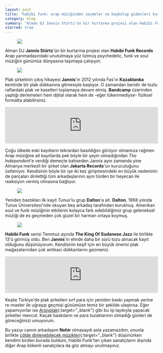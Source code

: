 ```yaml
---
layout: post
title: "habibi funk: arap müziğinden seçmeler ve kaybolup gidenleri kurtarma"
category: blog
summary: "Alman DJ Jannis Stürtz'ün bir kurtarma projesi olan Habibi Funk Records Arap yarımadasındaki unutulmaya yüz tutmuş psychedelic, funk ve soul müziğini günümüz dünyasına taşımaya çalışıyor."
starred: true
---
```


<figure><img src="./cover.jpg" /></figure>

Alman DJ **Jannis Stürtz**'ün bir kurtarma projesi olan **Habibi Funk Records** Arap yarımadasındaki unutulmaya yüz tutmuş psychedelic, funk ve soul müziğini günümüz dünyasına taşımaya çalışıyor.

<figure><img src="./jannis_lurking.jpg" /></figure>

Plak şirketinin çıkış hikayesi **Jannis**'in 2012 yılında Fas'ın **Kazablanka** kentinde bir plak dükkanına gitmesiyle başlıyor. O zamandan beridir de tozlu raflardaki plak ve kasetleri toplamaya devam etmiş. **Bandcamp** üzerinden yaptığı derlemeleri hem dijital olarak hem de -eğer tükenmediyse- fiziksel formatta alabilirsiniz.

<iframe style="border: 0; width: 100%; height: 120px;" src="https://bandcamp.com/EmbeddedPlayer/album=824878878/size=large/bgcol=ffffff/linkcol=0687f5/tracklist=false/artwork=small/transparent=true/" seamless><a href="https://habibifunkrecords.bandcamp.com/album/habibi-funk-002-al-zman-saib">Habibi Funk 002: Al Zman Saib by Fadoul</a></iframe>

Çoğu ülkede eski kayıtların tekrardan basıldığını görüyor olmamıza rağmen Arap müziğine ait kayıtlarda pek böyle bir şeyin olmadığından *The Independent*'e verdiği demeçte bahseden Jannis aynı zamanda yine Almanya merkezli bir şirket olan **Jakarta Records**'un kuruculuğunu üstleniyor. Kendisinin böyle bir işe iki kez girişmesindeki en büyük nedeninin de parçaları dinlettiği tüm arkadaşlarının aynı türden bir heyecan ile reaksiyon vermiş olmasına bağlıyor.

<figure><img src="./jannis_listening.jpg" /></figure>

Yeniden bastıkları ilk kayıt *Tunus*'lu grup **Dalton**'a ait. **Dalton**, 1968 yılında Tunus Üniversitesi'nde okuyan beş arkadaş tarafından kurulmuş. Amerikan soul ve funk müziğinin etkilerini kolayca fark edebildiğimiz grup geleneksel müziği de es geçmeden çok güzel bir harman ortaya koymuş.

<figure><img src="./daltons.jpg" /></figure>

**Habibi Funk** serisi Temmuz ayında **The King Of Sudanese Jazz** ile birlikte 13'ü görmüş oldu. Ben **Jannis**'in elinde daha bir sürü tozu alınacak kayıt olduğunu düşünüyorum. Kendisinin keşif için en büyük önerisi plak mağazalarından çok antikacı dükkanlarını gezmeniz.

<iframe style="border: 0; width: 100%; height: 120px;" src="https://bandcamp.com/EmbeddedPlayer/album=1335420724/size=large/bgcol=ffffff/linkcol=0687f5/tracklist=false/artwork=small/transparent=true/" seamless><a href="https://habibifunkrecords.bandcamp.com/album/habibi-funk-013-the-king-of-sudanese-jazz">Habibi Funk 013: The King Of Sudanese Jazz by Sharhabil Ahmed</a></iframe>

Keşke Türkiye'de plak şirketleri sırf para için yeniden baskı yapmak yerine re-master ile uğraşıp geçmişi günümüze temiz bir şekilde ulaştırsa. Eğer yapamıyorlar ise [Arşivplak](http://www.arsivplak.com/en/){:target="_blank"} gibi bu işi layıkıyla yapacak şirketler mevcut. Kaçak baskıların ve para tuzaklarının olmadığı günleri de göreceğimizi umuyorum.

Bu yazıyı canım arkadaşım **Nehir** olmasaydı asla yazamazdım, onunla birlikte [çölde dinlenebilecek müzikleri](https://open.spotify.com/playlist/7J1QA438pHEoxNEvXmufte?si=DvWWSEN-R8m01ibZb__13A&nd=1){:target="_blank"} düşünürken kendimi birden burada buldum, Habibi Funk'tan çıkan sanatçıların dışında diğer Arap kökenli sanatçılara da göz atmayı unutmayınız.